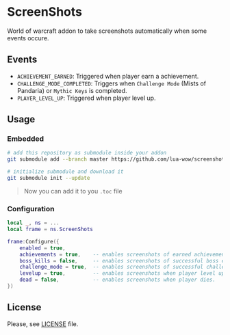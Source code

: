 # ScreenShots

World of warcraft addon to take screenshots automatically when some events occure.

## Events

-   `ACHIEVEMENT_EARNED`: Triggered when player earn a achievement.
-   `CHALLENGE_MODE_COMPLETED`: Triggers when `Challenge Mode` (Mists of Pandaria) or `Mythic Keys` is completed.
-   `PLAYER_LEVEL_UP`: Triggered when player level up.

## Usage

### Embedded

```bash
# add this repository as submodule inside your addon
git submodule add --branch master https://github.com/lua-wow/screenshots.git ./libs/screenshots

# initialize submodule and download it
git submodule init --update
```

> Now you can add it to you `.toc` file

### Configuration

```lua
local _, ns = ...
local frame = ns.ScreenShots

frame:Configure({
    enabled = true,
    achievements = true,    -- enables screenshots of earned achievements.
    boss_kills = false,     -- enables screenshots of successful boss encounters.
    challenge_mode = true,  -- enables screenshots of successful challenge modes / mythic keys.
    levelup = true,         -- enables screenshots when player level up.
    dead = false,           -- enables screenshots when player dies.
})
```

## License

Please, see [LICENSE](./LICENSE) file.
